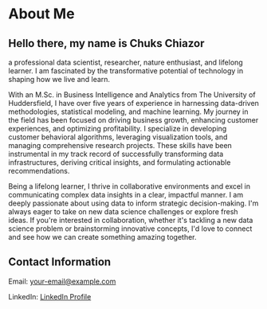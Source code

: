 # About Me


## Hello there, my name is Chuks Chiazor 

a professional data scientist, researcher, nature enthusiast, and lifelong learner. 
I am fascinated by the transformative potential of technology in shaping how we live and learn.

With an M.Sc. in Business Intelligence and Analytics from The University of Huddersfield, I have over five years of experience in 
harnessing data-driven methodologies, statistical modeling, and machine learning. My journey in the field has been focused on driving business growth, 
enhancing customer experiences, and optimizing profitability. I specialize in developing customer behavioral algorithms, leveraging visualization tools, 
and managing comprehensive research projects. These skills have been instrumental in my track record of successfully transforming data infrastructures, 
deriving critical insights, and formulating actionable recommendations.

Being a lifelong learner, I thrive in collaborative environments and excel in communicating complex data insights in a clear, impactful manner. 
I am deeply passionate about using data to inform strategic decision-making. I'm always eager to take on new data science challenges or explore fresh ideas. 
If you're interested in collaboration, whether it's tackling a new data science problem or brainstorming innovative concepts, 
I'd love to connect and see how we can create something amazing together.




## Contact Information

Email: [your-email@example.com](mailto:chiazor_chuks@rocketmail.com)

LinkedIn: [LinkedIn Profile](https://www.linkedin.com/in/chuks-chiazor/)
